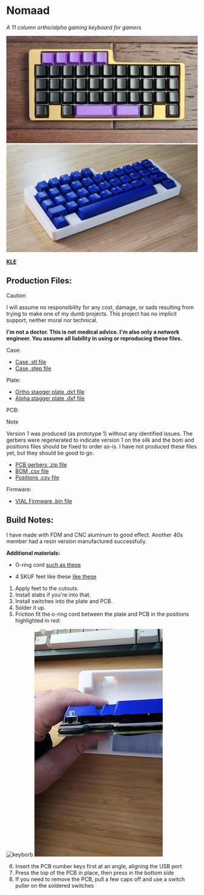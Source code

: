 # Nomaad
*A 11 column ortho/alpha gaming keyboard for gamers*

<img src="https://github.com/theycallmeboxy/nomaad/blob/main/img/nomaad-01.jpg" alt="keyborb" width="600"/>

<img src="https://github.com/theycallmeboxy/nomaad/blob/main/img/nomaad-02.jpg" alt="keyborb" width="600"/>

**[KLE](https://www.keyboard-layout-editor.com/##@_name=Nomaad%20Vial&author=theycallmeboxy%3B&@_x:0.5%3B&=0,1&=0,2&=0,3&=0,4&=0,5%3B&@=1,0&=1,1&=1,2&=1,3&=1,4&=1,5&=1,6&=1,7&=1,8&=1,9&=1,10%3B&@=2,0&=2,1&=2,2&=2,3&=2,4&=2,5&=2,6&=2,7&=2,8&=2,9&=2,10%3B&@_c=%2300c5ff%3B&=3,0%0A%0A%0A0,0&=3,1%0A%0A%0A0,0&=3,2%0A%0A%0A0,0&=3,3%0A%0A%0A0,0&=3,4%0A%0A%0A0,0&=3,5%0A%0A%0A0,0&=3,6%0A%0A%0A0,0&=3,7%0A%0A%0A0,0&=3,8%0A%0A%0A0,0&=3,9%0A%0A%0A0,0&=3,10%0A%0A%0A0,0%3B&@_c=%23cccccc%3B&=4,0&_x:1&c=%23ffb80c%3B&=4,1%0A%0A%0A1,0&_w:3%3B&=4,3%0A%0A%0A1,0&_w:2%3B&=4,6%0A%0A%0A1,0&=4,7%0A%0A%0A1,0&_x:1&c=%23cccccc%3B&=4,10%3B&@_y:0.5&c=%2300c5ff&w:1.5%3B&=3,0%0A%0A%0A0,1&=3,1%0A%0A%0A0,1&=3,2%0A%0A%0A0,1&=3,3%0A%0A%0A0,1&=3,4%0A%0A%0A0,1&=3,5%0A%0A%0A0,1&=3,6%0A%0A%0A0,1&=3,7%0A%0A%0A0,1&=3,8%0A%0A%0A0,1&_w:1.5%3B&=3,10%0A%0A%0A0,1%3B&@_y:0.25&x:2&c=%23ffb80c&w:7%3B&=4,3%0A%0A%0A1,1)**

## Production Files:
> [!CAUTION]
> I will assume no responsibility for any cost, damage, or sads resulting from trying to make one of my dumb projects. This project has no implicit support, neither moral nor technical.
> 
> **I'm not a doctor. This is not medical advice. I'm also only a network engineer. You assume all liability in using or reproducing these files.**

Case:
- [Case .stl file]()
- [Case .step file]()

Plate:
- [Ortho stagger plate .dxf file]()
- [Alpha stagger plate .dxf file]()

PCB:
> [!NOTE]
> Version 1 was produced (as prototype 1) without any identified issues.  The gerbers were regenerated to indicate version 1 on the silk and the bom and positions files should be fixed to order as-is.  I have not produced these files yet, but they should be good to go.

- [PCB gerbers .zip file]()
- [BOM .csv file]()
- [Positions .csv file]()

Firmware:
- [VIAL Firmware .bin file]()
  
## Build Notes:

I have made with FDM and CNC aluminum to good effect.  Another 40s member had a resin version manufactured successfully.

**Additional materials:**
 
  - O-ring cord [such as these]()
    
   - 4 SKUF feet like these  [like these](https://keeb.io/products/skuf-silicone-rubber-keyboard-feet)
  
 1. Apply feet to the cutouts.
 2. Install stabs if you're into that. 
 3. Install switches into the plate and PCB.
 4. Solder it up.
 5. Friction fit the o-ring cord between the plate and PCB in the positions highlighted in red:

<img src="https://github.com/theycallmeboxy/nomaad/blob/main/img/nomaad-cord-path.jpg" alt="keyborb" width="600"/>

<img src="https://github.com/theycallmeboxy/nomaad/blob/main/img/nomaad-cord-friction-fit.jpg" alt="keyborb" height="600"/>

6. Insert the PCB number keys first at an angle, aligning the USB port
7. Press the top of the PCB in place, then press in the bottom side
8. If you need to remove the PCB, pull a few caps off and use a switch puller on the soldered switches
